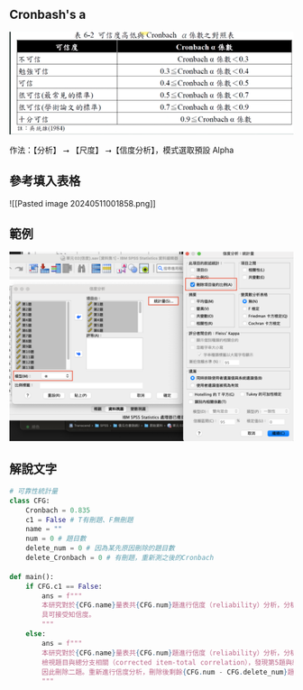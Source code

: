 ## Cronbash's a

![upgit_20240511_1715357358.png](https://raw.githubusercontent.com/kcwc1029/obsidian-upgit-image/main/2024/05/upgit_20240511_1715357358.png)

作法：【分析】 ⭢ 【尺度】 ⭢【信度分析】，模式選取預設 Alpha

## 參考填入表格

![[Pasted image 20240511001858.png]]

## 範例

![upgit_20240511_1715358157.png](https://raw.githubusercontent.com/kcwc1029/obsidian-upgit-image/main/2024/05/upgit_20240511_1715358157.png)


## 解說文字
```python
# 可靠性統計量
class CFG:
    Cronbach = 0.835
    c1 = False # T有刪題、F無刪題
    name = ""
    num = 0 # 題目數
    delete_num = 0 # 因為某先原因刪除的題目數
    delete_Cronbach = 0 # 有刪題，重新測之後的Cronbach

def main():
    if CFG.c1 == False:
        ans = f"""
        本研究對於{CFG.name}量表共{CFG.num}題進行信度（reliability）分析，分析結果顯示：其Cronbach's Alpha內部一致性係數為{CFG.Cronbach}；
        具可接受知信度。
        """
    else:
        ans = f"""
        本研究對於{CFG.name}量表共{CFG.num}題進行信度（reliability）分析，分析結果顯示：其Cronbach's Alpha內部一致性係數為{CFG.Cronbach}；
        檢視題目與總分支相關（corrected item-total correlation），發現第5題與總分呈現負相關（r = -0.77）、第7題與總分相關過低（r = 0.11），
        因此刪除二題。重新進行信度分析，刪除後剩餘{CFG.num - CFG.delete_num}題之Cronbach's Alpha內部一致性係數為{CFG.Cronbach}；具可接受知信度。
        """
```
